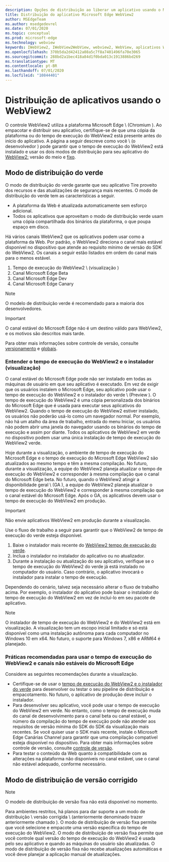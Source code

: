 ```yaml
---
description: Opções de distribuição ao liberar um aplicativo usando o Microsoft Edge WebView2
title: Distribuição do aplicativo Microsoft Edge WebView2
author: MSEdgeTeam
ms.author: msedgedevrel
ms.date: 07/01/2020
ms.topic: conceptual
ms.prod: microsoft-edge
ms.technology: webview
keywords: IWebView2, IWebView2WebView, webview2, WebView, aplicativos WPF, WPF, Edge, ICoreWebView2, ICoreWebView2Host, controle do navegador, HTML Edge
ms.openlocfilehash: 370b5da2d42412a08a5c7f8a7401496fa70e3065
ms.sourcegitcommit: 288bd2a1bec418a84d1f0bda013c1913886bd269
ms.translationtype: MT
ms.contentlocale: pt-BR
ms.lasthandoff: 07/01/2020
ms.locfileid: "10844401"
---
```

# Distribuição de aplicativos usando o WebView2  

O controle WebView2 utiliza a plataforma Microsoft Edge \ (Chromium \).  Ao empacotar e distribuir seu aplicativo, certifique-se de que uma cópia da plataforma ou do tempo de execução do WebView2 está presente antes do início do aplicativo.  A página a seguir descreve como você \ (o desenvolvedor \) pode garantir que o tempo de execução do WebView2 está instalado e usar os dois modos de distribuição para seu aplicativo do [WebView2:](#evergreen-distribution-mode) versão do meio e [fixo](#fixed-version-distribution-mode).  

## Modo de distribuição do verde  

O modo de distribuição do verde garante que seu aplicativo Tire proveito dos recursos e das atualizações de segurança mais recentes.  O modo de distribuição do verde tem as características a seguir.  

*   A plataforma da Web é atualizada automaticamente sem esforço adicional.  
*   Todos os aplicativos que aproveitam o modo de distribuição verde usam uma cópia compartilhada dos binários da plataforma, o que poupa espaço em disco.  

Há vários canais WebView2 que os aplicativos podem usar como a plataforma da Web.  Por padrão, o WebView2 direciona o canal mais estável disponível no dispositivo que atende ao requisito mínimo de versão do SDK do WebView2.  Os canais a seguir estão listados em ordem do canal mais para o menos estável.  

1.  Tempo de execução do WebView2 \ (visualização \)  
1.  Canal Microsoft Edge Beta  
1.  Canal Microsoft Edge Dev  
1.  Canal Microsoft Edge Canary    

> [!NOTE]
> O modelo de distribuição verde é recomendado para a maioria dos desenvolvedores.  

> [!IMPORTANT]
> O canal estável do Microsoft Edge não é um destino válido para WebView2, e os motivos são descritos mais tarde.  

Para obter mais informações sobre controle de versão, consulte [versionamento][ConceptsVersioning] e [globais][ReferenceWin3209538WebviewIdl].  

### Entender o tempo de execução do WebView2 e o instalador (visualização)  

O canal estável do Microsoft Edge pode não ser instalado em todas as máquinas de usuário em que seu aplicativo é executado.  Em vez de exigir que os usuários instalem o Microsoft Edge, seu aplicativo pode usar o tempo de execução do WebView2 e o instalador do verde \ (Preview \).  O tempo de execução do WebView2 é uma cópia personalizada dos binários do Microsoft Edge que é usada para executar seus aplicativos do WebView2.  Quando o tempo de execução do WebView2 estiver instalado, os usuários não poderão usá-lo como um navegador normal.  Por exemplo, não há um atalho da área de trabalho, entrada do menu Iniciar, os usuários não podem abrir uma janela do navegador usando os binários do tempo de execução e assim por diante.  Todos os aplicativos de WebView2 em verde no dispositivo podem usar uma única instalação de tempo de execução do WebView2 verde.  

Hoje durante a visualização, o ambiente de tempo de execução do Microsoft Edge e o tempo de execução do Microsoft Edge WebView2 são atualizados ao mesmo tempo e têm a mesma compilação.  No futuro, durante a visualização, a equipe do WebView2 planeja atualizar o tempo de execução do WebView2 e corresponder à mesma compilação que o canal do Microsoft Edge beta.  No futuro, quando o WebView2 atingir a disponibilidade geral \ (GA \), a equipe do WebView2 planeja atualizar o tempo de execução do WebView2 e corresponder à mesma compilação que o canal estável do Microsoft Edge.  Após o GA, os aplicativos devem usar o tempo de execução do WebView2 em produção.  

> [!IMPORTANT]
> Não envie aplicativos WebView2 em produção durante a visualização.  

Use o fluxo de trabalho a seguir para garantir que o WebView2 de tempo de execução do verde esteja disponível.  

1.  Baixe o instalador mais recente do [WebView2 tempo de execução do verde][Webview2Installer].  
1.  Inclua o instalador no instalador do aplicativo ou no atualizador.  
1.  Durante a instalação ou atualização do seu aplicativo, verifique se o tempo de execução do WebView2 do verde já está instalado no computador do usuário.  Caso contrário, o aplicativo invocará o instalador para instalar o tempo de execução.  

Dependendo do cenário, talvez seja necessário alterar o fluxo de trabalho acima.  Por exemplo, o instalador do aplicativo pode baixar o instalador do tempo de execução do WebView2 em vez de incluí-lo em seu pacote de aplicativo.  

> [!NOTE]
> O instalador de tempo de execução do WebView2 e do WebView2 está em visualização.  A visualização tem um escopo inicial limitado e só está disponível como uma instalação autônoma para cada computador no Windows 10 em x64.  No futuro, o suporte para Windows 7, x86 e ARM64 é planejado.  

### Práticas recomendadas para usar o tempo de execução do WebView2 e canais não estáveis do Microsoft Edge  

Considere as seguintes recomendações durante a visualização.  

*   Certifique-se de usar o [tempo de execução do WebView2 e o instalador do verde][Webview2Installer] para desenvolver ou testar o seu pipeline de distribuição e empacotamento.  No futuro, o aplicativo de produção deve incluir o instalador.  
*   Para desenvolver seu aplicativo, você pode usar o tempo de execução do WebView2 em verde.  No entanto, como o tempo de execução muda do canal de desenvolvimento para o canal beta ou canal estável, o número da compilação do tempo de execução pode não atender aos requisitos de versão mínima do SDK do SDK da visualização mais recentes.  Se você quiser usar o SDK mais recente, instale o Microsoft Edge Canárias Channel para garantir que uma compilação compatível esteja disponível no dispositivo.  Para obter mais informações sobre controle de versão, consulte [controle de versão][ConceptsVersioning].  
*   Para testar o conteúdo da Web quanto à compatibilidade com as alterações na plataforma não disponíveis no canal estável, use o canal não estável adequado, conforme necessário.  

## Modo de distribuição de versão corrigido  

> [!NOTE]
> O modelo de distribuição de versão fixa não está disponível no momento.  

Para ambientes restritos, há planos para dar suporte a um modo de distribuição \ versão corrigida \ (anteriormente denominado trazer anteriormente chamado \).  O modo de distribuição de versão fixa permite que você selecione e empacote uma versão específica do tempo de execução do WebView2.  O modo de distribuição de versão fixa permite que você controle qual versão do tempo de execução do WebView2 é usada pelo seu aplicativo e quando as máquinas do usuário são atualizadas.  O modo de distribuição de versão fixa não recebe atualizações automáticas e você deve planejar a aplicação manual de atualizações.  

<!-- links -->  

[ConceptsVersioning]: ./versioning.md "Noções básicas sobre versões do navegador e WebView2 | Documentos da Microsoft"  
[ReferenceWin3209538WebviewIdl]: ../reference/win32/0-9-538/webview2-idl.md  "Globais | Documentos da Microsoft"  

[Webview2Installer]: https://developer.microsoft.com/microsoft-edge/webview2 "Instalador do WebView2"  
